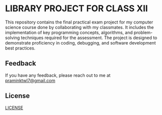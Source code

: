 
# LIBRARY PROJECT FOR CLASS XII
This repository contains the final practical exam project for my computer science course done by collaborating with my classmates. It includes the implementation of key programming concepts, algorithms, and problem-solving techniques required for the assessment. The project is designed to demonstrate proficiency in coding, debugging, and software development best practices.


## Feedback

If you have any feedback, please reach out to me at praminktwl7@gmail.com


## License

[LICENSE](LICENSE)


